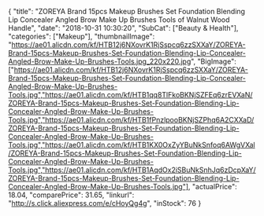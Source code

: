 {
	"title": "ZOREYA Brand 15pcs Makeup Brushes Set Foundation Blending Lip Concealer Angled Brow Make Up Brushes Tools of Walnut Wood Handle",
	"date": "2018-10-31 10:30:20",
	"SubCat": ["Beauty & Health"],
	"categories": ["Makeup"],
	"thumbnailImage": "https://ae01.alicdn.com/kf/HTB12j6NXovrK1RjSspcq6zzSXXaY/ZOREYA-Brand-15pcs-Makeup-Brushes-Set-Foundation-Blending-Lip-Concealer-Angled-Brow-Make-Up-Brushes-Tools.jpg_220x220.jpg",
	"BigImage": ["https://ae01.alicdn.com/kf/HTB12j6NXovrK1RjSspcq6zzSXXaY/ZOREYA-Brand-15pcs-Makeup-Brushes-Set-Foundation-Blending-Lip-Concealer-Angled-Brow-Make-Up-Brushes-Tools.jpg","https://ae01.alicdn.com/kf/HTB1qq8TlFkoBKNjSZFEq6zrEVXaN/ZOREYA-Brand-15pcs-Makeup-Brushes-Set-Foundation-Blending-Lip-Concealer-Angled-Brow-Make-Up-Brushes-Tools.jpg","https://ae01.alicdn.com/kf/HTB1fPnzlpooBKNjSZPhq6A2CXXaD/ZOREYA-Brand-15pcs-Makeup-Brushes-Set-Foundation-Blending-Lip-Concealer-Angled-Brow-Make-Up-Brushes-Tools.jpg","https://ae01.alicdn.com/kf/HTB1KX0OxZyYBuNkSnfoq6AWgVXal/ZOREYA-Brand-15pcs-Makeup-Brushes-Set-Foundation-Blending-Lip-Concealer-Angled-Brow-Make-Up-Brushes-Tools.jpg","https://ae01.alicdn.com/kf/HTB1AqdOx2iSBuNkSnhJq6zDcpXaY/ZOREYA-Brand-15pcs-Makeup-Brushes-Set-Foundation-Blending-Lip-Concealer-Angled-Brow-Make-Up-Brushes-Tools.jpg"],
	"actualPrice": 18.04,
	"comparePrice": 31.65,
	"linkurl": "http://s.click.aliexpress.com/e/cHoyQg4g",
	"inStock": 76
}

